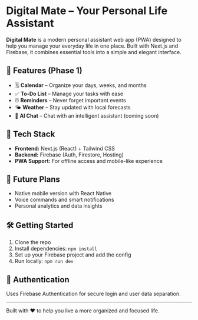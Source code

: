 # Digital Mate – Your Personal Life Assistant

**Digital Mate** is a modern personal assistant web app (PWA) designed to help you manage your everyday life in one place. Built with Next.js and Firebase, it combines essential tools into a simple and elegant interface.

## 🚀 Features (Phase 1)

- 🗓️ **Calendar** – Organize your days, weeks, and months
- ✅ **To-Do List** – Manage your tasks with ease
- ⏰ **Reminders** – Never forget important events
- 🌤️ **Weather** – Stay updated with local forecasts
- 💬 **AI Chat** – Chat with an intelligent assistant (coming soon)

## 🧱 Tech Stack

- **Frontend:** Next.js (React) + Tailwind CSS
- **Backend:** Firebase (Auth, Firestore, Hosting)
- **PWA Support:** For offline access and mobile-like experience

## 📱 Future Plans

- Native mobile version with React Native
- Voice commands and smart notifications
- Personal analytics and data insights

## 🛠️ Getting Started

1. Clone the repo
2. Install dependencies: `npm install`
3. Set up your Firebase project and add the config
4. Run locally: `npm run dev`

## 🔐 Authentication

Uses Firebase Authentication for secure login and user data separation.

---

Built with ❤️ to help you live a more organized and focused life.

